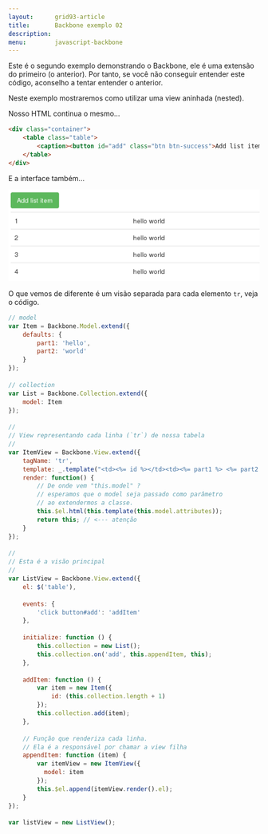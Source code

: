 ```yaml
---
layout:      grid93-article
title:       Backbone exemplo 02
description: 
menu:        javascript-backbone
---
```


Este é o segundo exemplo demonstrando o Backbone, ele é uma extensão do primeiro (o anterior). Por tanto, se você não
conseguir entender este código, aconselho a tentar entender o anterior.

Neste exemplo mostraremos como utilizar uma view aninhada (nested).

Nosso HTML continua o mesmo...

```html
<div class="container">
    <table class="table">
        <caption><button id="add" class="btn btn-success">Add list item</button></caption>
    </table>
</div>
```

E a interface também...

!["exemplo backbone"](img-tabela.png "exemplo backbone")

O que vemos de diferente é um visão separada para cada elemento `tr`, veja o código.

```javascript
// model
var Item = Backbone.Model.extend({
	defaults: {
    	part1: 'hello',
	    part2: 'world'
  	}
});

// collection
var List = Backbone.Collection.extend({
	model: Item
});

//
// View representando cada linha (`tr`) de nossa tabela
//
var ItemView = Backbone.View.extend({
  	tagName: 'tr',
	template: _.template("<td><%= id %></td><td><%= part1 %> <%= part2 %></td>"),
  	render: function() {
        // De onde vem "this.model" ?
        // esperamos que o model seja passado como parâmetro
        // ao extendermos a classe.
      	this.$el.html(this.template(this.model.attributes));
      	return this; // <--- atenção
    }
});

//
// Esta é a visão principal
//
var ListView = Backbone.View.extend({
    el: $('table'),

    events: {
        'click button#add': 'addItem'
    },

    initialize: function () {
        this.collection = new List();
        this.collection.on('add', this.appendItem, this);
    },

    addItem: function () {
        var item = new Item({
            id: (this.collection.length + 1)
        });
        this.collection.add(item);
    },

    // Função que renderiza cada linha.
    // Ela é a responsável por chamar a view filha
    appendItem: function (item) {
        var itemView = new ItemView({
          model: item
        });
      	this.$el.append(itemView.render().el);
    }
});

var listView = new ListView();
```